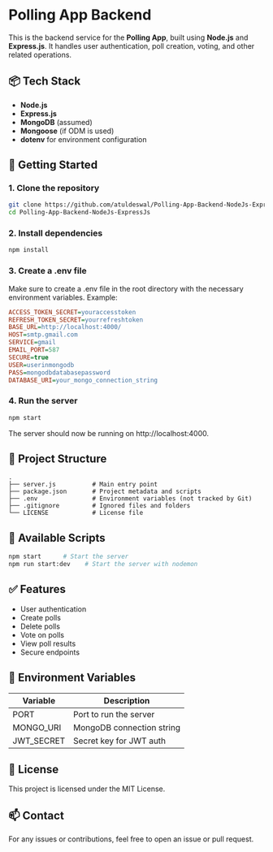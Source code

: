 # Polling App Backend

This is the backend service for the **Polling App**, built using **Node.js** and **Express.js**. It handles user authentication, poll creation, voting, and other related operations.

## 📦 Tech Stack

- **Node.js**
- **Express.js**
- **MongoDB** (assumed)
- **Mongoose** (if ODM is used)
- **dotenv** for environment configuration

## 🚀 Getting Started

### 1. Clone the repository

```bash
git clone https://github.com/atuldeswal/Polling-App-Backend-NodeJs-ExpressJs.git
cd Polling-App-Backend-NodeJs-ExpressJs
```

### 2. Install dependencies

```bash
npm install
```

### 3. Create a .env file

Make sure to create a .env file in the root directory with the necessary environment variables. Example:

```ini
ACCESS_TOKEN_SECRET=youraccesstoken
REFRESH_TOKEN_SECRET=yourrefreshtoken
BASE_URL=http://localhost:4000/
HOST=smtp.gmail.com
SERVICE=gmail
EMAIL_PORT=587
SECURE=true
USER=userinmongodb
PASS=mongodbdatabasepassword
DATABASE_URI=your_mongo_connection_string
```


### 4. Run the server

```bash
npm start
```

The server should now be running on http://localhost:4000.

## 📁 Project Structure

```
.
├── server.js          # Main entry point
├── package.json       # Project metadata and scripts
├── .env               # Environment variables (not tracked by Git)
├── .gitignore         # Ignored files and folders
└── LICENSE            # License file
```

## 📜 Available Scripts

```bash
npm start      # Start the server
npm run start:dev    # Start the server with nodemon
```

## ✅ Features

- User authentication
- Create polls
- Delete polls
- Vote on polls
- View poll results
- Secure endpoints

## 🔐 Environment Variables

| Variable | Description |
|----------|-------------|
| PORT | Port to run the server |
| MONGO_URI | MongoDB connection string |
| JWT_SECRET | Secret key for JWT auth |

## 🧾 License

This project is licensed under the MIT License.

## 📫 Contact

For any issues or contributions, feel free to open an issue or pull request.